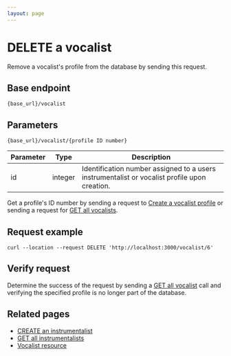 ```yaml
---
layout: page
---
```


# DELETE a vocalist

Remove a vocalist's profile from the database by sending this request.

## Base endpoint

```shell
{base_url}/vocalist
```

## Parameters

```shell
{base_url}/vocalist/{profile ID number}
```

| Parameter | Type | Description |
| --- | --- | --- |
| id | integer | Identification number assigned to a users instrumentalist or vocalist profile upon creation.|

Get a profile's ID number by sending a request to [Create a vocalist profile](api/voc-create-voc/) or sending a request for [GET all vocalists](api/voc-get-all-vocalists/).

## Request example

```curl
curl --location --request DELETE 'http://localhost:3000/vocalist/6'
```

## Verify request

Determine the success of the request by sending a [GET all vocalist](api/voc-get-all-vocalists/) call and verifying the specified profile is no longer part of the database.

## Related pages

* [CREATE an instrumentalist](inst-create-inst.md)
* [GET all instrumentalists](inst-get-all-inst.md)
* [Vocalist resource](vocalists.md)
